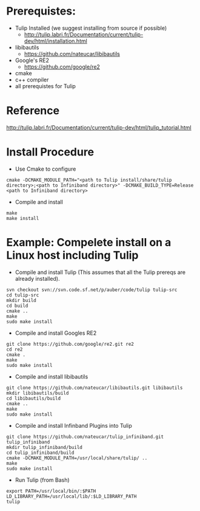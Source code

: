 # Prerequistes:
* Tulip Installed (we suggest installing from source if possible)
  * http://tulip.labri.fr/Documentation/current/tulip-dev/html/installation.html
* libibautils 
  * https://github.com/nateucar/libibautils
* Google's RE2
  * https://github.com/google/re2
* cmake
* c++ compiler
* all prerequistes for Tulip

# Reference

http://tulip.labri.fr/Documentation/current/tulip-dev/html/tulip_tutorial.html

# Install Procedure
* Use Cmake to configure
```
cmake -DCMAKE_MODULE_PATH="<path to Tulip install/share/tulip directory>;<path to Infiniband directory>" -DCMAKE_BUILD_TYPE=Release <path to Infiniband directory>
```
* Compile and install
```
make
make install
```

# Example: Compelete install on a Linux host including Tulip
* Compile and install Tulip (This assumes that all the Tulip prereqs are already installed).
```
svn checkout svn://svn.code.sf.net/p/auber/code/tulip tulip-src
cd tulip-src
mkdir build
cd build
cmake ..
make
sudo make install
```
*  Compile and install Googles RE2
```
git clone https://github.com/google/re2.git re2
cd re2
cmake .
make
sudo make install
```
* Compile and install libibautils
```
git clone https://github.com/nateucar/libibautils.git libibautils
mkdir libibautils/build
cd libibautils/build
cmake ..
make
sudo make install
```
* Compile and install Infinband Plugins into Tulip
```
git clone https://github.com/nateucar/tulip_infiniband.git tulip_infiniband
mkdir tulip_infiniband/build
cd tulip_infiniband/build
cmake -DCMAKE_MODULE_PATH=/usr/local/share/tulip/ ..
make
sudo make install
```
* Run Tulip (from Bash)
```
export PATH=/usr/local/bin/:$PATH LD_LIBRARY_PATH=/usr/local/lib/:$LD_LIBRARY_PATH
tulip
```
